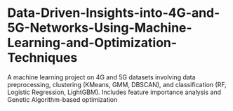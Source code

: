 # Data-Driven-Insights-into-4G-and-5G-Networks-Using-Machine-Learning-and-Optimization-Techniques
A machine learning project on 4G and 5G datasets involving data preprocessing, clustering (KMeans, GMM, DBSCAN), and classification (RF, Logistic Regression, LightGBM). Includes feature importance analysis and Genetic Algorithm-based optimization
